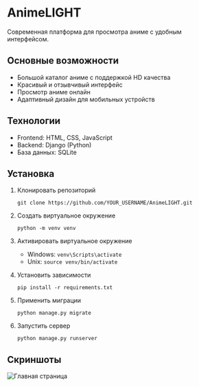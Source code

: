 # AnimeLIGHT

Современная платформа для просмотра аниме с удобным интерфейсом.

## Основные возможности

- Большой каталог аниме с поддержкой HD качества
- Красивый и отзывчивый интерфейс
- Просмотр аниме онлайн
- Адаптивный дизайн для мобильных устройств

## Технологии

- Frontend: HTML, CSS, JavaScript
- Backend: Django (Python)
- База данных: SQLite

## Установка

1. Клонировать репозиторий
   ```
   git clone https://github.com/YOUR_USERNAME/AnimeLIGHT.git
   ```

2. Создать виртуальное окружение
   ```
   python -m venv venv
   ```

3. Активировать виртуальное окружение
   - Windows: `venv\Scripts\activate`
   - Unix: `source venv/bin/activate`

4. Установить зависимости
   ```
   pip install -r requirements.txt
   ```

5. Применить миграции
   ```
   python manage.py migrate
   ```

6. Запустить сервер
   ```
   python manage.py runserver
   ```

## Скриншоты

![Главная страница](screenshots/main.png) 